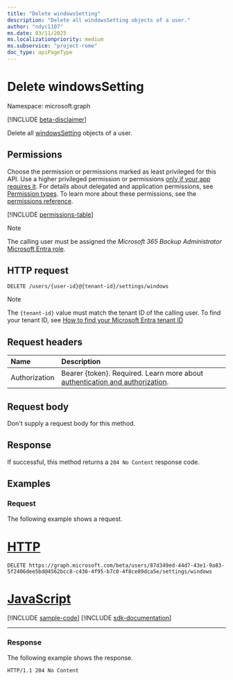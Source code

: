 ```yaml
---
title: "Delete windowsSetting"
description: "Delete all windowsSetting objects of a user."
author: "ndyc1107"
ms.date: 03/11/2025
ms.localizationpriority: medium
ms.subservice: "project-rome"
doc_type: apiPageType
---
```


# Delete windowsSetting

Namespace: microsoft.graph

[!INCLUDE [beta-disclaimer](../../includes/beta-disclaimer.md)]

Delete all [windowsSetting](../resources/windowssetting.md) objects of a user.

## Permissions

Choose the permission or permissions marked as least privileged for this API. Use a higher privileged permission or permissions [only if your app requires it](/graph/permissions-overview#best-practices-for-using-microsoft-graph-permissions). For details about delegated and application permissions, see [Permission types](/graph/permissions-overview#permission-types). To learn more about these permissions, see the [permissions reference](/graph/permissions-reference).

<!-- { "blockType": "permissions", "name": "windowssetting_delete" } -->
[!INCLUDE [permissions-table](../includes/permissions/windowssetting-delete-permissions.md)]

>[!NOTE]
> The calling user must be assigned the _Microsoft 365 Backup Administrator_ [Microsoft Entra role](/entra/identity/role-based-access-control/permissions-reference?toc=%2Fgraph%2Ftoc.json).

## HTTP request

<!-- {
  "blockType": "ignored"
}
-->
```http
DELETE /users/{user-id}@{tenant-id}/settings/windows
```

> [!NOTE]
> The `{tenant-id}` value must match the tenant ID of the calling user. To find your tenant ID, see [How to find your Microsoft Entra tenant ID](/entra/fundamentals/how-to-find-tenant) 

## Request headers

|Name|Description|
|:---|:---|
|Authorization|Bearer {token}. Required. Learn more about [authentication and authorization](/graph/auth/auth-concepts).|

## Request body

Don't supply a request body for this method.

## Response

If successful, this method returns a `204 No Content` response code.

## Examples

### Request

The following example shows a request.
# [HTTP](#tab/http)
<!-- {
  "blockType": "request",
  "name": "delete_windowssetting",
  "sampleKeys": ["87d349ed-44d7-43e1-9a83-5f2406dee5bd@4562bcc8-c436-4f95-b7c0-4f8ce89dca5e"]
}
-->
```http
DELETE https://graph.microsoft.com/beta/users/87d349ed-44d7-43e1-9a83-5f2406dee5bd@4562bcc8-c436-4f95-b7c0-4f8ce89dca5e/settings/windows
```

# [JavaScript](#tab/javascript)
[!INCLUDE [sample-code](../includes/snippets/javascript/delete-windowssetting-javascript-snippets.md)]
[!INCLUDE [sdk-documentation](../includes/snippets/snippets-sdk-documentation-link.md)]

---

### Response

The following example shows the response.

<!-- {
  "blockType": "response",
  "truncated": true
}
-->
```http
HTTP/1.1 204 No Content
```

